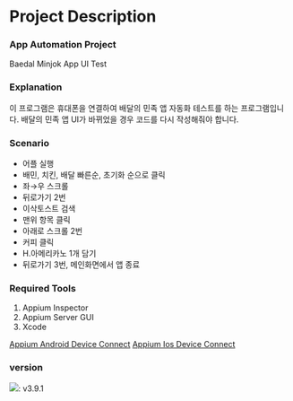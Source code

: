 # Project Description
### App Automation Project
Baedal Minjok App UI Test

### Explanation
이 프로그램은 휴대폰을 연결하여 배달의 민족 앱 자동화 테스트를 하는 프로그램입니다. 
배달의 민족 앱 UI가 바뀌었을 경우 코드를 다시 작성해줘야 합니다. 

### Scenario
- 어플 실행
- 배민, 치킨, 배달 빠른순, 초기화 순으로 클릭
- 좌→우 스크롤
- 뒤로가기 2번
- 이삭토스트 검색
- 맨위 항목 클릭
- 아래로 스크롤 2번
- 커피 클릭
- H.아메리카노 1개 담기
- 뒤로가기 3번, 메인화면에서 앱 종료

### Required Tools
1. Appium Inspector
2. Appium Server GUI
3. Xcode

[Appium Android Device Connect](https://feather-cilantro-8a7.notion.site/Appium-Android-Device-Connect-b90007e8c33441239cd5b76127e3470d)
[Appium Ios Device Connect](https://feather-cilantro-8a7.notion.site/Appium-IOS-Device-Connect-7c5dcb02f032444b91c5074f169ebd4e)

### version
<img src="https://img.shields.io/badge/Python-3766AB?style=flat-square&logo=Python&logoColor=white"/></a>: v3.9.1